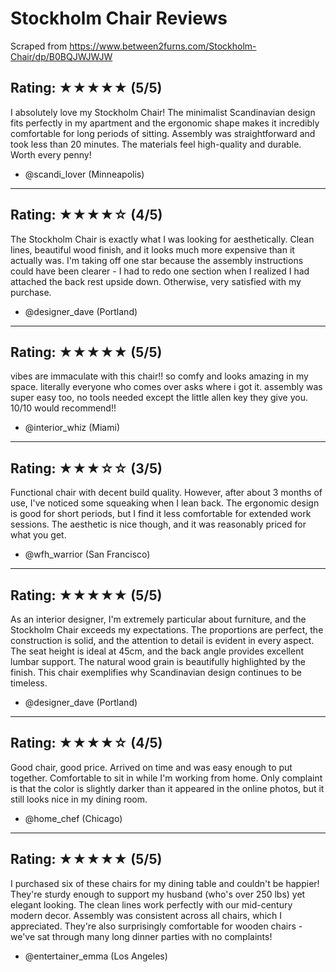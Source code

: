 # Stockholm Chair Reviews

Scraped from https://www.between2furns.com/Stockholm-Chair/dp/B0BQJWJWJW

## Rating: ★★★★★ (5/5)
I absolutely love my Stockholm Chair! The minimalist Scandinavian design fits perfectly in my apartment and the ergonomic shape makes it incredibly comfortable for long periods of sitting. Assembly was straightforward and took less than 20 minutes. The materials feel high-quality and durable. Worth every penny!

- @scandi_lover (Minneapolis)

---

## Rating: ★★★★☆ (4/5)
The Stockholm Chair is exactly what I was looking for aesthetically. Clean lines, beautiful wood finish, and it looks much more expensive than it actually was. I'm taking off one star because the assembly instructions could have been clearer - I had to redo one section when I realized I had attached the back rest upside down. Otherwise, very satisfied with my purchase.

- @designer_dave (Portland)

---

## Rating: ★★★★★ (5/5)
vibes are immaculate with this chair!! so comfy and looks amazing in my space. literally everyone who comes over asks where i got it. assembly was super easy too, no tools needed except the little allen key they give you. 10/10 would recommend!!

- @interior_whiz (Miami)

---

## Rating: ★★★☆☆ (3/5)
Functional chair with decent build quality. However, after about 3 months of use, I've noticed some squeaking when I lean back. The ergonomic design is good for short periods, but I find it less comfortable for extended work sessions. The aesthetic is nice though, and it was reasonably priced for what you get.

- @wfh_warrior (San Francisco)

---

## Rating: ★★★★★ (5/5)
As an interior designer, I'm extremely particular about furniture, and the Stockholm Chair exceeds my expectations. The proportions are perfect, the construction is solid, and the attention to detail is evident in every aspect. The seat height is ideal at 45cm, and the back angle provides excellent lumbar support. The natural wood grain is beautifully highlighted by the finish. This chair exemplifies why Scandinavian design continues to be timeless.

- @designer_dave (Portland)

---

## Rating: ★★★★☆ (4/5)
Good chair, good price. Arrived on time and was easy enough to put together. Comfortable to sit in while I'm working from home. Only complaint is that the color is slightly darker than it appeared in the online photos, but it still looks nice in my dining room.

- @home_chef (Chicago)

---

## Rating: ★★★★★ (5/5)
I purchased six of these chairs for my dining table and couldn't be happier! They're sturdy enough to support my husband (who's over 250 lbs) yet elegant looking. The clean lines work perfectly with our mid-century modern decor. Assembly was consistent across all chairs, which I appreciated. They're also surprisingly comfortable for wooden chairs - we've sat through many long dinner parties with no complaints!

- @entertainer_emma (Los Angeles)
